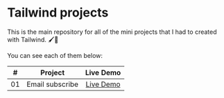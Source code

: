 # Tailwind projects

This is the main repository for all of the mini projects that I had to created with Tailwind. 🖌️🎨

You can see each of them below:

|  #  |                                                         Project                                                          |                                           Live Demo                                           |
| :-: | :----------------------------------------------------------------------------------------------------------------------: | :-------------------------------------------------------------------------------------------: |
| 01  |   Email subscribe     |          [Live Demo](https://email-subscribe-orpin.vercel.app/)           |
